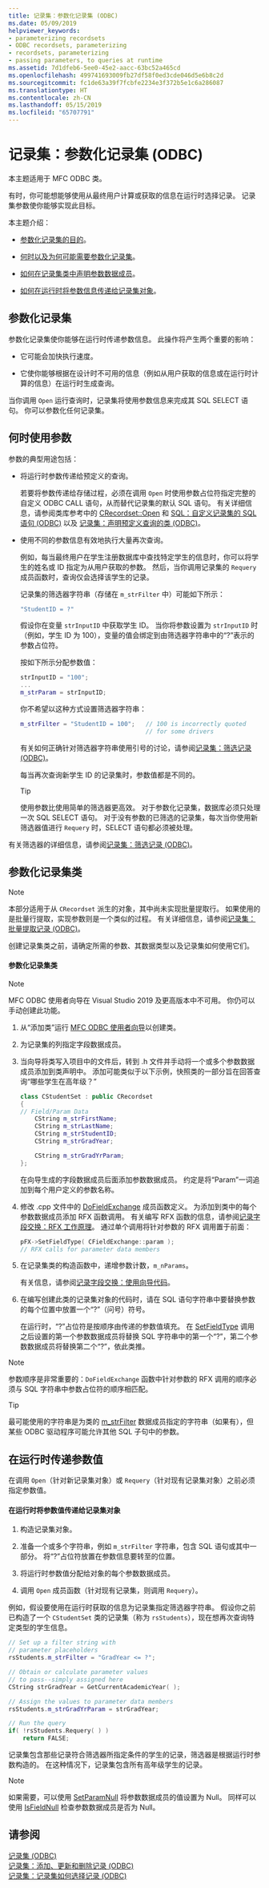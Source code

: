 ```yaml
---
title: 记录集：参数化记录集 (ODBC)
ms.date: 05/09/2019
helpviewer_keywords:
- parameterizing recordsets
- ODBC recordsets, parameterizing
- recordsets, parameterizing
- passing parameters, to queries at runtime
ms.assetid: 7d1dfeb6-5ee0-45e2-aacc-63bc52a465cd
ms.openlocfilehash: 499741693009fb27df58f0ed3cde046d5e6b8c2d
ms.sourcegitcommit: fc1de63a39f7fcbfe2234e3f372b5e1c6a286087
ms.translationtype: HT
ms.contentlocale: zh-CN
ms.lasthandoff: 05/15/2019
ms.locfileid: "65707791"
---
```

# <a name="recordset-parameterizing-a-recordset-odbc"></a>记录集：参数化记录集 (ODBC)

本主题适用于 MFC ODBC 类。

有时，你可能想能够使用从最终用户计算或获取的信息在运行时选择记录。 记录集参数使你能够实现此目标。

本主题介绍：

- [参数化记录集的目的](#_core_parameterized_recordsets)。

- [何时以及为何可能需要参数化记录集](#_core_when_to_use_parameters)。

- [如何在记录集类中声明参数数据成员](#_core_parameterizing_your_recordset_class)。

- [如何在运行时将参数信息传递给记录集对象](#_core_passing_parameter_values_at_run_time)。

##  <a name="_core_parameterized_recordsets"></a> 参数化记录集

参数化记录集使你能够在运行时传递参数信息。 此操作将产生两个重要的影响：

- 它可能会加快执行速度。

- 它使你能够根据在设计时不可用的信息（例如从用户获取的信息或在运行时计算的信息）在运行时生成查询。

当你调用 `Open` 运行查询时，记录集将使用参数信息来完成其 SQL SELECT 语句。 你可以参数化任何记录集。

##  <a name="_core_when_to_use_parameters"></a> 何时使用参数

参数的典型用途包括：

- 将运行时参数传递给预定义的查询。

   若要将参数传递给存储过程，必须在调用 `Open` 时使用参数占位符指定完整的自定义 ODBC CALL 语句，从而替代记录集的默认 SQL 语句。 有关详细信息，请参阅类库参考中的 [CRecordset::Open](../../mfc/reference/crecordset-class.md#open) 和 [SQL：自定义记录集的 SQL 语句 (ODBC)](../../data/odbc/sql-customizing-your-recordsets-sql-statement-odbc.md) 以及 [记录集：声明预定义查询的类 (ODBC)](../../data/odbc/recordset-declaring-a-class-for-a-predefined-query-odbc.md)。

- 使用不同的参数信息有效地执行大量再次查询。

   例如，每当最终用户在学生注册数据库中查找特定学生的信息时，你可以将学生的姓名或 ID 指定为从用户获取的参数。 然后，当你调用记录集的 `Requery` 成员函数时，查询仅会选择该学生的记录。

   记录集的筛选器字符串（存储在 `m_strFilter` 中）可能如下所示：

    ```cpp
    "StudentID = ?"
    ```

   假设你在变量 `strInputID` 中获取学生 ID。 当你将参数设置为 `strInputID` 时（例如，学生 ID 为 100），变量的值会绑定到由筛选器字符串中的“?”表示的参数占位符。

   按如下所示分配参数值：

    ```cpp
    strInputID = "100";
    ...
    m_strParam = strInputID;
    ```

   你不希望以这种方式设置筛选器字符串：

    ```cpp
    m_strFilter = "StudentID = 100";   // 100 is incorrectly quoted
                                       // for some drivers
    ```

   有关如何正确针对筛选器字符串使用引号的讨论，请参阅[记录集：筛选记录 (ODBC)](../../data/odbc/recordset-filtering-records-odbc.md)。

   每当再次查询新学生 ID 的记录集时，参数值都是不同的。

   > [!TIP]
   > 使用参数比使用简单的筛选器更高效。 对于参数化记录集，数据库必须只处理一次 SQL SELECT 语句。 对于没有参数的已筛选的记录集，每次当你使用新筛选器值进行 `Requery` 时，SELECT 语句都必须被处理。

有关筛选器的详细信息，请参阅[记录集：筛选记录 (ODBC)](../../data/odbc/recordset-filtering-records-odbc.md)。

##  <a name="_core_parameterizing_your_recordset_class"></a> 参数化记录集类

> [!NOTE]
> 本部分适用于从 `CRecordset` 派生的对象，其中尚未实现批量提取行。 如果使用的是批量行提取，实现参数则是一个类似的过程。 有关详细信息，请参阅[记录集：批量提取记录 (ODBC)](../../data/odbc/recordset-fetching-records-in-bulk-odbc.md)。

创建记录集类之前，请确定所需的参数、其数据类型以及记录集如何使用它们。

#### <a name="to-parameterize-a-recordset-class"></a>参数化记录集类

> [!NOTE] 
> MFC ODBC 使用者向导在 Visual Studio 2019 及更高版本中不可用。 你仍可以手动创建此功能。

1. 从“添加类”运行 [MFC ODBC 使用者向导](../../mfc/reference/adding-an-mfc-odbc-consumer.md)以创建类。

1. 为记录集的列指定字段数据成员。

1. 当向导将类写入项目中的文件后，转到 .h 文件并手动将一个或多个参数数据成员添加到类声明中。 添加可能类似于以下示例，快照类的一部分旨在回答查询“哪些学生在高年级？”

    ```cpp
    class CStudentSet : public CRecordset
    {
    // Field/Param Data
        CString m_strFirstName;
        CString m_strLastName;
        CString m_strStudentID;
        CString m_strGradYear;

        CString m_strGradYrParam;
    };
    ```

   在向导生成的字段数据成员后面添加参数数据成员。 约定是将“Param”一词追加到每个用户定义的参数名称。

1. 修改 .cpp 文件中的 [DoFieldExchange](../../mfc/reference/crecordset-class.md#dofieldexchange) 成员函数定义。 为添加到类中的每个参数数据成员添加 RFX 函数调用。 有关编写 RFX 函数的信息，请参阅[记录字段交换：RFX 工作原理](../../data/odbc/record-field-exchange-how-rfx-works.md)。 通过单个调用将针对参数的 RFX 调用置于前面：

    ```cpp
    pFX->SetFieldType( CFieldExchange::param );
    // RFX calls for parameter data members
    ```

1. 在记录集类的构造函数中，递增参数计数，`m_nParams`。

   有关信息，请参阅[记录字段交换：使用向导代码](../../data/odbc/record-field-exchange-working-with-the-wizard-code.md)。

1. 在编写创建此类的记录集对象的代码时，请在 SQL 语句字符串中要替换参数的每个位置中放置一个“?”（问号）符号。

   在运行时，“?”占位符是按顺序由传递的参数值填充。 在 [SetFieldType](../../mfc/reference/cfieldexchange-class.md#setfieldtype) 调用之后设置的第一个参数数据成员将替换 SQL 字符串中的第一个“?”，第二个参数数据成员将替换第二个“?”，依此类推。

> [!NOTE]
> 参数顺序是非常重要的：`DoFieldExchange` 函数中针对参数的 RFX 调用的顺序必须与 SQL 字符串中参数占位符的顺序相匹配。

> [!TIP]
> 最可能使用的字符串是为类的 [m_strFilter](../../mfc/reference/crecordset-class.md#m_strfilter) 数据成员指定的字符串（如果有），但某些 ODBC 驱动程序可能允许其他 SQL 子句中的参数。

##  <a name="_core_passing_parameter_values_at_run_time"></a> 在运行时传递参数值

在调用 `Open`（针对新记录集对象）或 `Requery`（针对现有记录集对象）之前必须指定参数值。

#### <a name="to-pass-parameter-values-to-a-recordset-object-at-run-time"></a>在运行时将参数值传递给记录集对象

1. 构造记录集对象。

1. 准备一个或多个字符串，例如 `m_strFilter` 字符串，包含 SQL 语句或其中一部分。 将“?”占位符放置在参数信息要转至的位置。

1. 将运行时参数值分配给对象的每个参数数据成员。

1. 调用 `Open` 成员函数（针对现有记录集，则调用 `Requery`）。

例如，假设要使用在运行时获取的信息为记录集指定筛选器字符串。 假设你之前已构造了一个 `CStudentSet` 类的记录集（称为 `rsStudents`），现在想再次查询特定类型的学生信息。

```cpp
// Set up a filter string with
// parameter placeholders
rsStudents.m_strFilter = "GradYear <= ?";

// Obtain or calculate parameter values
// to pass--simply assigned here
CString strGradYear = GetCurrentAcademicYear( );

// Assign the values to parameter data members
rsStudents.m_strGradYrParam = strGradYear;

// Run the query
if( !rsStudents.Requery( ) )
    return FALSE;
```

记录集包含那些记录符合筛选器所指定条件的学生的记录，筛选器是根据运行时参数构造的。 在这种情况下，记录集包含所有高年级学生的记录。

> [!NOTE]
>  如果需要，可以使用 [SetParamNull](../../mfc/reference/crecordset-class.md#setparamnull) 将参数数据成员的值设置为 Null。 同样可以使用 [IsFieldNull](../../mfc/reference/crecordset-class.md#isfieldnull) 检查参数数据成员是否为 Null。

## <a name="see-also"></a>请参阅

[记录集 (ODBC)](../../data/odbc/recordset-odbc.md)<br/>
[记录集：添加、更新和删除记录 (ODBC)](../../data/odbc/recordset-adding-updating-and-deleting-records-odbc.md)<br/>
[记录集：记录集如何选择记录 (ODBC)](../../data/odbc/recordset-how-recordsets-select-records-odbc.md)